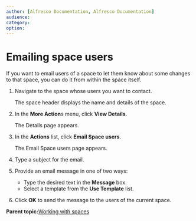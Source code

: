```yaml
---
author: [Alfresco Documentation, Alfresco Documentation]
audience: 
category: 
option: 
---
```


# Emailing space users

If you want to email users of a space to let them know about some changes to that space, you can do it from within the space itself.

1.  Navigate to the space whose users you want to contact.

    The space header displays the name and details of the space.

2.  In the **More Action**s menu, click **View Details**.

    The Details page appears.

3.  In the **Actions** list, click **Email Space users**.

    The Email Space users page appears.

4.  Type a subject for the email.

5.  Provide an email message in one of two ways:

    -   Type the desired text in the **Message** box.
    -   Select a template from the **Use Template** list.
6.  Click **OK** to send the message to the users of the current space.


**Parent topic:**[Working with spaces](../concepts/cuh-spaces.md)

